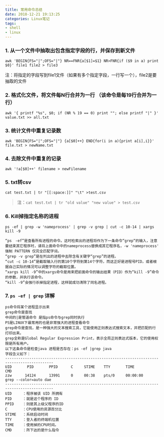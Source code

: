```yaml
---
title: 常用命令总结
date: 2018-12-21 19:13:25
categories: Linux笔记
tags:
- shell
- linux
---
```


### 1. 从一个文件中抽取出包含指定字段的行，并保存到新文件

`awk 'BEGIN{FS="|";OFS="|"} NR==FNR{a[$1]=$1} NR>FNR{if ($9 in a) print $0}' file1 file2 > file3`

注：将指定的字段写到file1文件（如果有多个指定字段，一行写一个），file2是要抽取的文件

### 2. 格式化文件，将文件每N行合并为一行 （该命令是每19行合并为一行）

`awk '{ printf "%s", $0; if (NR % 19 == 0) print ""; else printf "|" }' value.txt >> all.txt`

### 3. 统计文件中重复记录数

`awk 'BEGIN{FS="|";OFS="|"} {a[$0]++} END{for(i in a){print a[i],i}}' file.txt > newName.txt`
<!--more-->
### 4. 去除文件中重复的记录

`awk '!a[$0]++' filename > newFilename`

### 5. txt转csv

`cat test.txt | tr "[[:space:]]" "\t" >test.csv`

> 注：`cat test.txt | tr "old value" "new value" > test.csv `

### 6. Kill掉指定名称的进程

`ps -ef | grep -w 'nameprocess' | grep -v grep | cut -c 10-14 | xargs kill -9`

```
“ps　-ef”是查看所有进程的命令。这时检索出的进程将作为下一条命令“grep“的输入，注意要结束其它程序时，请将上面命令中的nameprocess替换成其它程序名，-w 'nameprocess' 强制 PATTERN 仅完全匹配字词。 
“grep -v grep”是在列出的进程中去除含有关键字“grep”的进程。 
“cut -c 10-14”是截取输入行的第10个字符到第14个字符，而这正好是进程号PID，或者根据自己实际的情况可以调整字符的截取位置。 
“xargs kill -9”中的xargs命令是用来把前面命令的输出结果（PID）作为“kill -9”命令的参数，并执行该命令。 
“kill -9”会强行杀掉指定进程，这样就成功清除了同名进程。
```

### 7. `ps -ef | grep` 详解

```
ps命令将某个进程显示出来 
grep命令是查找 
中间的|是管道命令 是指ps命令与grep同时执行 
PS是LINUX下最常用的也是非常强大的进程查看命令 
grep命令是查找，是一种强大的文本搜索工具，它能使用正则表达式搜索文本，并把匹配的行打印出来。 
grep全称是Global Regular Expression Print，表示全局正则表达式版本，它的使用权限是所有用户。 
以下这条命令是检查java 进程是否存在：ps -ef |grep java 
字段含义如下： 
--------------------------------------------------------------------------------------------
UID       PID       PPID      C     STIME    TTY       TIME         CMD 
zzw      14124      13991     0     00:38    pts/0     00:00:00     grep --color=auto dae
--------------------------------------------------------------------------------------------
UID     ：程序被该 UID 所拥有 
PID     ：就是这个程序的 ID  
PPID    ：则是其上级父程序的ID 
C       ：CPU使用的资源百分比 
STIME   ：系统启动时间 
TTY     ：登入者的终端机位置 
TIME    ：使用掉的CPU时间。 
CMD     ：所下达的是什么指令
```



